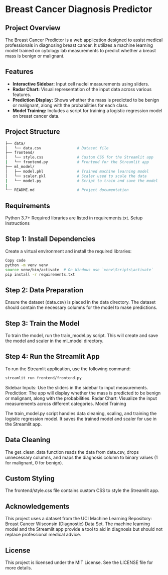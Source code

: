# Breast Cancer Diagnosis Predictor

## Project Overview

The Breast Cancer Predictor is a web application designed to assist medical professionals in diagnosing breast cancer. It utilizes a machine learning model trained on cytology lab measurements to predict whether a breast mass is benign or malignant.

## Features

- **Interactive Sidebar:** Input cell nuclei measurements using sliders.
- **Radar Chart:** Visual representation of the input data across various features.
- **Prediction Display:** Shows whether the mass is predicted to be benign or malignant, along with the probabilities for each class.
- **Model Training:** Includes a script for training a logistic regression model on breast cancer data.

## Project Structure

```bash
├── data/
│   └── data.csv                # Dataset file
├── frontend/
│   └── style.css               # Custom CSS for the Streamlit app
|   └── frontend.py             # Frontend for the Streamlit app
├── ml_model/
│   ├── model.pkl               # Trained machine learning model
│   └── scaler.pkl              # Scaler used to scale the data
|   └── model.py                # Script to train and save the model
| 
└── README.md                   # Project documentation
```
## Requirements

Python 3.7+
Required libraries are listed in requirements.txt.
Setup Instructions

## Step 1: Install Dependencies
Create a virtual environment and install the required libraries:

```bash
Copy code
python -m venv venv
source venv/bin/activate  # On Windows use `venv\Scripts\activate`
pip install -r requirements.txt
```

## Step 2: Data Preparation
Ensure the dataset (data.csv) is placed in the data directory. The dataset should contain the necessary columns for the model to make predictions.

## Step 3: Train the Model
To train the model, run the train_model.py script. This will create and save the model and scaler in the ml_model directory.

## Step 4: Run the Streamlit App
To run the Streamlit application, use the following command:
```bash
streamlit run frontend/frontend.py
```

Sidebar Inputs: Use the sliders in the sidebar to input measurements.
Prediction: The app will display whether the mass is predicted to be benign or malignant, along with the probabilities.
Radar Chart: Visualize the input measurements across different categories.
Model Training

The train_model.py script handles data cleaning, scaling, and training the logistic regression model. It saves the trained model and scaler for use in the Streamlit app.

## Data Cleaning

The get_clean_data function reads the data from data.csv, drops unnecessary columns, and maps the diagnosis column to binary values (1 for malignant, 0 for benign).

## Custom Styling

The frontend/style.css file contains custom CSS to style the Streamlit app.

## Acknowledgements

This project uses a dataset from the UCI Machine Learning Repository: Breast Cancer Wisconsin (Diagnostic) Data Set. The machine learning model and the Streamlit app provide a tool to aid in diagnosis but should not replace professional medical advice.

## License

This project is licensed under the MIT License. See the LICENSE file for more details.
